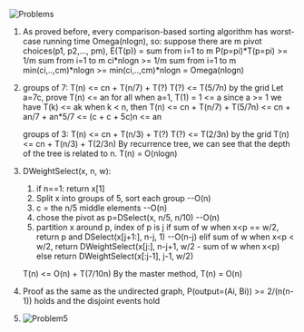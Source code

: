 ![Problems](/Users/eve/repo/stanford_algorithms_specialization/divide_conquer/week4/problems.png)
1. As proved before, every comparison-based sorting algorithm has worst-case running time Omega(nlogn), so:
    suppose there are m pivot choices(p1, p2,..., pm),
    E(T(p)) = sum from i=1 to m P(p=pi)\*T(p=pi)
            >= 1/m sum from i=1 to m ci\*nlogn
            >= 1/m sum from i=1 to m min(ci,..,cm)\*nlogn
            >= min(ci,..,cm)\*nlogn
            = Omega(nlogn)
            
2. groups of 7:
    T(n) <= cn + T(n/7) + T(?)
    T(?) <= T(5/7n) by the grid
    Let a=7c, prove T(n) <= an for all
    when a=1, T(1) = 1 <= a since a >= 1
    we have T(k) <= ak when k < n,
    then T(n) <= cn + T(n/7) + T(5/7n)
              <= cn + an/7 + an\*5/7
              <= (c + c + 5c)n
              <= an
    
    groups of 3:
    T(n) <= cn + T(n/3) + T(?)
    T(?) <= T(2/3n) by the grid
    T(n) <= cn + T(n/3) + T(2/3n)
    By recurrence tree, we can see that the depth of the tree is related to n.
    T(n) = O(nlogn)
    
3.  DWeightSelect(x, n, w):
    1. if n==1: return x[1]
    2. Split x into groups of 5, sort each group --O(n)
    3. c = the n/5 middle elements --O(n)
    4. chose the pivot as p=DSelect(x, n/5, n/10) --O(n)
    5. partition x around p, index of p is j
       if sum of w when x<p == w/2, return p and DSelect(x[j+1:], n-j, 1) --O(n-j)
       elif sum of w when x<p < w/2, return DWeightSelect(x[j:], n-j+1, w/2 - sum of w when x<p)
       else return DWeightSelect(x[:j-1], j-1, w/2) 
    
    T(n) <= O(n) + T(7/10n)
    By the master method, T(n) = O(n)

4. Proof as the same as the undirected graph, P(output=(Ai, Bi)) >= 2/(n(n-1)) holds and the disjoint events hold

5. ![Problem5](/Users/eve/repo/stanford_algorithms_specialization/divide_conquer/week4/theory_prob_5.jpeg)
    
    